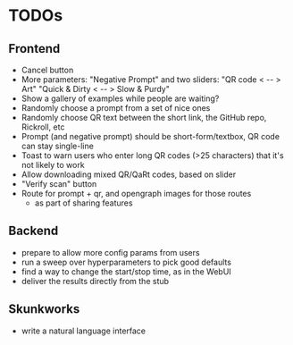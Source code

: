 # TODOs

## Frontend
- Cancel button
- More parameters: "Negative Prompt" and two sliders: "QR code < -- > Art" "Quick & Dirty < -- > Slow & Purdy"
- Show a gallery of examples while people are waiting?
- Randomly choose a prompt from a set of nice ones
- Randomly choose QR text between the short link, the GitHub repo, Rickroll, etc
- Prompt (and negative prompt) should be short-form/textbox, QR code can stay single-line
- Toast to warn users who enter long QR codes (>25 characters) that it's not likely to work
- Allow downloading mixed QR/QaRt codes, based on slider
- "Verify scan" button
- Route for prompt + qr, and opengraph images for those routes
  - as part of sharing features

## Backend
- prepare to allow more config params from users
- run a sweep over hyperparameters to pick good defaults
- find a way to change the start/stop time, as in the WebUI
- deliver the results directly from the stub

## Skunkworks
- write a natural language interface
